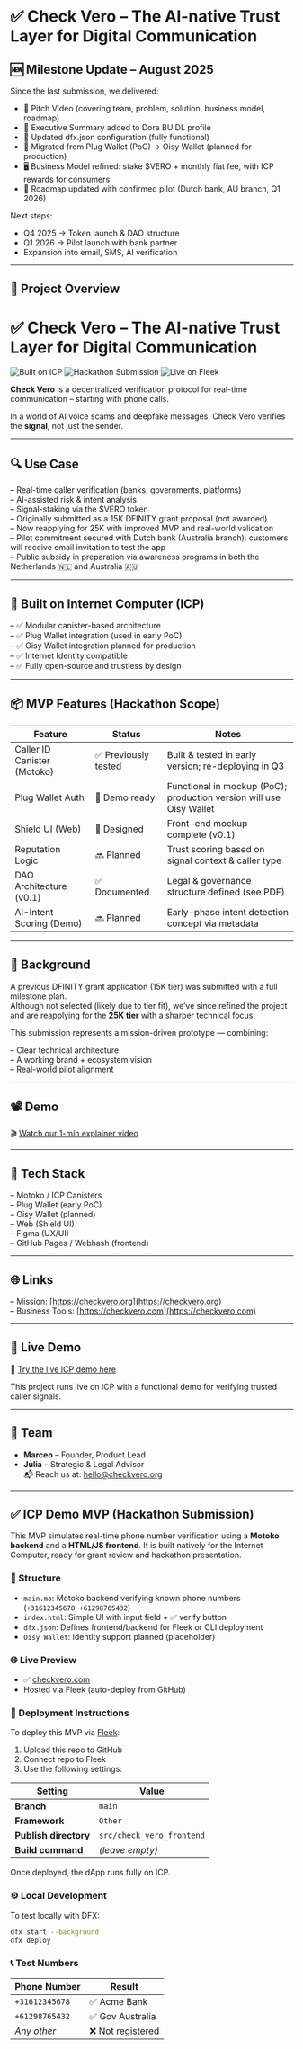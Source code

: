 # ✅ Check Vero – The AI-native Trust Layer for Digital Communication  

## 🆕 Milestone Update – August 2025
Since the last submission, we delivered:
- 🎥 Pitch Video (covering team, problem, solution, business model, roadmap)
- 📑 Executive Summary added to Dora BUIDL profile
- 🔧 Updated dfx.json configuration (fully functional)
- 🔐 Migrated from Plug Wallet (PoC) → Oisy Wallet (planned for production)
- 🖥️ Business Model refined: stake $VERO + monthly fiat fee, with ICP rewards for consumers
- 🚀 Roadmap updated with confirmed pilot (Dutch bank, AU branch, Q1 2026)

Next steps:
- Q4 2025 → Token launch & DAO structure  
- Q1 2026 → Pilot launch with bank partner  
- Expansion into email, SMS, AI verification  

---

## 📖 Project Overview

# ✅ Check Vero – The AI-native Trust Layer for Digital Communication

![Built on ICP](https://img.shields.io/badge/Built_on-ICP-blueviolet)
![Hackathon Submission](https://img.shields.io/badge/DoraHacks_x_DFINITY-orange)
![Live on Fleek](https://img.shields.io/badge/Live_on-Fleek-brightgreen)

**Check Vero** is a decentralized verification protocol for real-time communication – starting with phone calls.

In a world of AI voice scams and deepfake messages, Check Vero verifies the **signal**, not just the sender.

---

## 🔍 Use Case

– Real-time caller verification (banks, governments, platforms)  
– AI-assisted risk & intent analysis  
– Signal-staking via the $VERO token  
– Originally submitted as a 15K DFINITY grant proposal (not awarded)  
– Now reapplying for 25K with improved MVP and real-world validation  
– Pilot commitment secured with Dutch bank (Australia branch): customers will receive email invitation to test the app  
– Public subsidy in preparation via awareness programs in both the Netherlands 🇳🇱 and Australia 🇦🇺

---

## 🧱 Built on Internet Computer (ICP)

– ✅ Modular canister-based architecture  
– ✅ Plug Wallet integration (used in early PoC)  
– ✅ Oisy Wallet integration planned for production  
– ✅ Internet Identity compatible  
– ✅ Fully open-source and trustless by design

---

## 📦 MVP Features (Hackathon Scope)

| Feature                        | Status         | Notes                                                                 |
|-------------------------------|----------------|-----------------------------------------------------------------------|
| Caller ID Canister (Motoko)   | ✅ Previously tested | Built & tested in early version; re-deploying in Q3               |
| Plug Wallet Auth              | 🧪 Demo ready   | Functional in mockup (PoC); production version will use Oisy Wallet |
| Shield UI (Web)               | 🧪 Designed     | Front-end mockup complete (v0.1)                                     |
| Reputation Logic              | 🔜 Planned      | Trust scoring based on signal context & caller type                 |
| DAO Architecture (v0.1)       | ✅ Documented   | Legal & governance structure defined (see PDF)                       |
| AI-Intent Scoring (Demo)      | 🔜 Planned      | Early-phase intent detection concept via metadata                    |

---

## 📜 Background

A previous DFINITY grant application (15K tier) was submitted with a full milestone plan.  
Although not selected (likely due to tier fit), we’ve since refined the project and are reapplying for the **25K tier** with a sharper technical focus.

This submission represents a mission-driven prototype — combining:

– Clear technical architecture  
– A working brand + ecosystem vision  
– Real-world pilot alignment

---

## 📽️ Demo

🎬 [Watch our 1-min explainer video](https://youtu.be/t5GM6bhTZuA)

---

## 🧪 Tech Stack

– Motoko / ICP Canisters  
– Plug Wallet (early PoC)  
– Oisy Wallet (planned)  
– Web (Shield UI)  
– Figma (UX/UI)  
– GitHub Pages / Webhash (frontend)

---

## 🌐 Links

– Mission: [https://checkvero.org](https://checkvero.org)  
– Business Tools: [https://checkvero.com](https://checkvero.com)

---

## 🔗 Live Demo

🎥 [Try the live ICP demo here](https://www.checkvero.com)

This project runs live on ICP with a functional demo for verifying trusted caller signals.

---

## 👥 Team

- **Marceo** – Founder, Product Lead  
- **Julia** – Strategic & Legal Advisor  
📬 Reach us at: [hello@checkvero.org](mailto:hello@checkvero.org)

---

## ✅ ICP Demo MVP (Hackathon Submission)

This MVP simulates real-time phone number verification using a **Motoko backend** and a **HTML/JS frontend**. It is built natively for the Internet Computer, ready for grant review and hackathon presentation.

### 🧱 Structure

- `main.mo`: Motoko backend verifying known phone numbers (`+31612345678`, `+61298765432`)
- `index.html`: Simple UI with input field + ✅ verify button
- `dfx.json`: Defines frontend/backend for Fleek or CLI deployment
- `Oisy Wallet`: Identity support planned (placeholder)

### 🌐 Live Preview

- ✅ [checkvero.com](https://checkvero.com)
- Hosted via Fleek (auto-deploy from GitHub)

### 🚀 Deployment Instructions

To deploy this MVP via [Fleek](https://fleek.xyz):

1. Upload this repo to GitHub  
2. Connect repo to Fleek  
3. Use the following settings:

| Setting               | Value                        |
|-----------------------|------------------------------|
| **Branch**            | `main`                       |
| **Framework**         | `Other`                      |
| **Publish directory** | `src/check_vero_frontend`    |
| **Build command**     | *(leave empty)*              |

Once deployed, the dApp runs fully on ICP.

### ⚙️ Local Development

To test locally with DFX:

```bash
dfx start --background
dfx deploy
```

### 📞 Test Numbers

| Phone Number     | Result          |
|------------------|------------------|
| `+31612345678`   | ✅ Acme Bank     |
| `+61298765432`   | ✅ Gov Australia |
| _Any other_      | ❌ Not registered |

